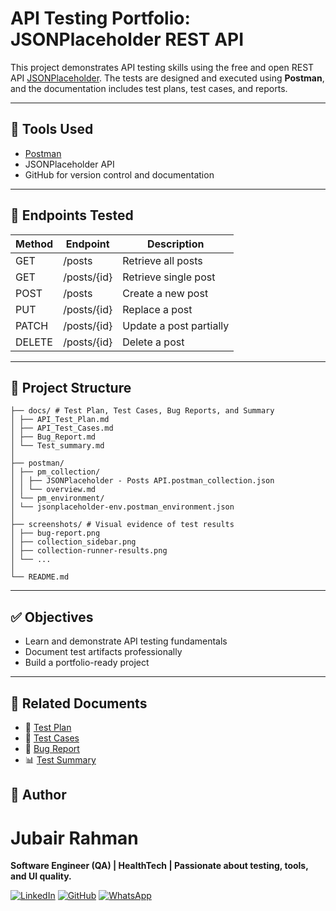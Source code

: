 # API Testing Portfolio: JSONPlaceholder REST API

This project demonstrates API testing skills using the free and open REST API [JSONPlaceholder](https://jsonplaceholder.typicode.com/). The tests are designed and executed using **Postman**, and the documentation includes test plans, test cases, and reports.

---

## 🔧 Tools Used

- [Postman](https://www.postman.com/)
- JSONPlaceholder API
- GitHub for version control and documentation

---

## 🧪 Endpoints Tested

| Method | Endpoint    | Description             |
| ------ | ----------- | ----------------------- |
| GET    | /posts      | Retrieve all posts      |
| GET    | /posts/{id} | Retrieve single post    |
| POST   | /posts      | Create a new post       |
| PUT    | /posts/{id} | Replace a post          |
| PATCH  | /posts/{id} | Update a post partially |
| DELETE | /posts/{id} | Delete a post           |

---

## 📄 Project Structure

```
├── docs/ # Test Plan, Test Cases, Bug Reports, and Summary
│ ├── API_Test_Plan.md
│ ├── API_Test_Cases.md
│ ├── Bug_Report.md
│ └── Test_summary.md
│
├── postman/
│ ├── pm_collection/
│ │ ├── JSONPlaceholder - Posts API.postman_collection.json
│ │ └── overview.md
│ └── pm_environment/
│ └── jsonplaceholder-env.postman_environment.json
│
├── screenshots/ # Visual evidence of test results
│ ├── bug-report.png
│ ├── collection_sidebar.png
│ ├── collection-runner-results.png
│ └── ...
│
└── README.md
```

---

## ✅ Objectives

- Learn and demonstrate API testing fundamentals
- Document test artifacts professionally
- Build a portfolio-ready project

---

## 🔗 Related Documents

- 📄 [Test Plan](docs/API_Test_Plan.md)
- 🧪 [Test Cases](docs/API_Test_Cases.md)
- 🐞 [Bug Report](docs/Bug_Report.md)
- 📊 [Test Summary](docs/Test_summary.md)

## 🧠 Author

# Jubair Rahman

**Software Engineer (QA) | HealthTech | Passionate about testing, tools, and UI quality.**

[![LinkedIn](https://img.shields.io/badge/linkedin-%230077B5.svg?style=for-the-badge&logo=linkedin&logoColor=white)](https://www.linkedin.com/in/jubair-rahman/) [![GitHub](https://img.shields.io/badge/github-%23121011.svg?style=for-the-badge&logo=github&logoColor=white)](https://github.com/JubairRahman) [![WhatsApp](https://img.shields.io/badge/WhatsApp-25D366?style=for-the-badge&logo=whatsapp&logoColor=white)](https://wa.me/8801645763353)

```

```
